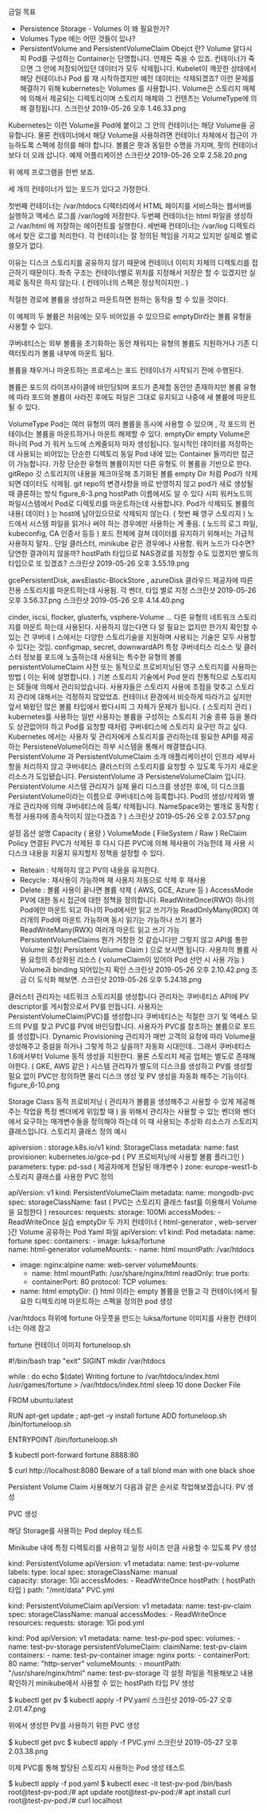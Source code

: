 금일 목표
* Persistence Storage - Volumes 이 왜 필요한가?
* Volumes Type 에는 어떤 것들이 있나?
* PersistentVolume and PersistentVolumeClaim Obejct 란?
Volume
알다시피 Pod를 구성하는 Container는 단명합니다. 언제든 죽을 수 있죠.
컨테이너가 죽으면 그 안에 저장되어있던 데이터가 모두 삭제됩니다.
Kubelet이 깨끗한 상태에서 해당 컨테이너나 Pod 를 재 시작하겠지만 예전 데이터는 삭제되겠죠?
이런 문제를 해결하기 위해 kubernetes는 Volumes 를 사용합니다.
Volume은 스토리지 매체에 의해서 제공되는 디렉토리이며 스토리지 매체와 그 컨텐츠는 VolumeType에 의해 결정됩니다.
스크린샷 2019-05-26 오후 1.46.33.png

Kubernetes는 이런 Volume을 Pod에 붙이고 그 안의 컨테이너는 해당 Volume을 공유합니다.
물론 컨테이너에서 해당 Volume을 사용하려면 컨테이너 자체에서 접근이 가능하도록 스펙에 정의를 해야 합니다.
볼륨은 팟과 동일한 수명을 가지며, 팟의 컨테이너보다 더 오래 삽니다.
예제 어플리케이션
스크린샷 2019-05-26 오후 2.58.20.png

위 예제 프로그램을 한번 보죠.

세 개의 컨테이너가 있는 포드가 있다고 가정한다.

첫번째 컨테이너는 /var/htdocs 디렉터리에서 HTML 페이지를 서비스하는 웹서버를 실행하고 액세스 로그를 /var/log에 저장한다.
두번째 컨테이너는 html 파일을 생성하고 /var/html 에 저장하는 에이전트를 실행한다.
세번째 컨테이너는 /var/log 디렉토리에서 찾은 로그를 처리한다.
각 컨테이너는 잘 정의된 책임을 가지고 있지만 실제로 별로 쓸모가 없다.

이유는 디스크 스토리지를 공유하지 않기 때문에 컨테이너 이미지 자체의 디렉토리를 접근하기 때문이다.
좌측 구조는 컨테이너별로 위치를 지정해서 저장은 할 수 있겠지만 실제로 동작은 하지 않는다. ( 컨테이너의 스펙은 정상적이지만.. )

적절한 경로에 볼륨을 생성하고 마운트하면 원하는 동작을 할 수 있을 것이다.

이 예제의 두 볼륨은 처음에는 모두 비어있을 수 있으므로 emptyDir라는 볼륨 유형을 사용할 수 있다.

쿠버네티스는 외부 볼륨을 초기화하는 동안 채워지는 유형의 볼륨도 지원하거나 기존 디렉터토리가 볼륨 내부에 마운트 됨다.

볼륨을 채우거나 마운트하는 프로세스는 포드 컨테이너가 시작되기 전에 수행된다.

볼륨은 포드의 라이프사이클에 바인딩되며 포드가 존재할 동안만 존재하지만 볼륨 유형에 따라 포드와 볼륨이
사라진 후에도 파일은 그대로 유지되고 나중에 새 볼륨에 마운트 될 수 있다.

VolumeType
Pod는 여러 유형의 여러 볼륨을 동시에 사용할 수 있으며 , 각 포드의 컨테이너는 볼륨을
마운트하거나 마운트 해제할 수 있다.
emptyDir
empty Volume은 하나의 Pod 가 워커 노드에 스케줄되자 마자 생성됩니다.
일시적인 데이터를 저장하는 데 사용되는 비어있는 단순한 디렉토리
동일 Pod 내에 있는 Container 들끼리만 접근이 가능합니다.
가장 단순한 유형의 볼륨이지만 다른 유형도 이 볼륨을 기반으로 한다.
gitRepo
깃 스토리지의 내용을 체크아웃해 초기화된 볼륨
empty Dir 처럼 Pod가 삭제되면 데이터도 삭제됨.
git repo의 변경사항을 바로 반영하지 않고 pod가 새로 생성될 때 클론하는 방식
figure_6-3.png
hostPath
이름에서도 알 수 있다 시피 워커노드의 파일시스템에서 Pod로 디렉토리를 마운트하는데 사용합니다.
Pod가 삭제되도 볼륨의 내용( 데이터 ) 는 host에 남아있으므로 삭제되지 않는다. ( 첫번 째 영구 스토리지 )
노드에서 시스템 파일을 읽거나 써야 하는 경우에만 사용하는 게 좋음. ( 노드의 로그 파일, kubeconfig, CA 인증서 등등 )
포드 전체에 걸쳐 데이터를 유지하기 위해서는 가급적 사용하지 말자..
단일 클러스터, minikube 같은 경우에나 사용함. 워커 노드가 다수면? 당연한 결과이지 않을까?
hostPath 타입으로 NAS경로를 지정할 수도 있겠지만 별도의 타입으로 또 있겠죠?
스크린샷 2019-05-26 오후 3.55.19.png

gcePersistentDisk, awsElastic-BlockStore , azureDisk
클라우드 제공자에 따른 전용 스토리지를 마운트하는데 사용됨.
각 벤더, 타입 별로 지정
스크린샷 2019-05-26 오후 3.56.37.png
스크린샷 2019-05-26 오후 4.14.40.png

cinder, iscsi, flocker, glusterfs, vsphere-Volume ...
다른 유형의 네트워크 스토리지를 마운트 하는데 사용된다.
사용하지 않는다면 다 알 필요는 없지만 한가지 확인할 수 있는 건 쿠버네ㅣ스에서는 다양한 스토리기술을 지원하며 사용되는 기술은 모두 사용할 수 있다는 것임.
configmap, secret, downwardAPI
특정 쿠버네티스 리소스 및 클러스터 정보를 포드에 노출하는데 사용되는 특수한 유형의 볼륨
persistentVolumeClaim
사전 또는 동적으로 프로비저닝된 영구 스토리지를 사용하는 방법 ( 이는 뒤에 설명합니다. )
기본 스토리지 기술에서 Pod 분리
전통적으로 스토리지는 SE들에 의해서 관리되었습니다. 사용자들은 스토리지 사용에 초점을 맞추고 스토리지 관리에 대해서는 걱정하지 않았었죠.
컨테이너 환경에서 비슷하게 따라가고 싶지만 앞서 봐왔던 많은 볼륨 타입에서 봤다시피 그 자체가 문제가 됩니다. ( 스토리지 관리 )
kubernetes를 사용하는 일반 사용자는 볼륨을 구성하는 스토리지 기술 종류 등을 몰라도 상관없어야 하고 Pod를 요청할 때처럼 쿠버네티스에 스토리지 요구만 하고 싶다.
Kubernetes 에서는 사용자 및 관리자에게 스토리지를 관리하는데 필요한 API를 제공하는 PersisteneVolume이라는 하부 시스템을 통해서 해결했습니다.
PersistentVolume 과 PersistentVolumeClaim 소개
애플리케이션이 인프라 세부사항을 처리하지 않고 쿠버네티스 클러스터의 스토리지를 요청할 수 있도록 두가지 새로운 리소스가 도입됐습니다.
PersistentVolume 과 PersisteneVolumeClaim 입니다.
PersistentVolume
시스템 관리자가 실제 물리 디스크를 생성한 후에, 이 디스크를 PersistentVolume이라는 이름으로 쿠버네티스에 등록합니다.
Pod의 생성/삭제와 별개로 관리자에 의해 쿠버네티스에 등록/ 삭제됩니다.
NameSpace와는 별개로 동작함 ( 특정 사용자에 종속적이지 않는다겠죠 ? )
스크린샷 2019-05-26 오후 2.03.57.png

설정 옵션 설명
Capacity ( 용량 )
VolumeMode ( FileSystem / Raw )
ReClaim Policy
연결된 PVC가 삭제된 후 다시 다른 PVC에 의해 재사용이 가능한데
재 사용 시 디스크 내용을 지울지 유지할지 정책을 설정할 수 있다.
* Reteain : 삭제하지 않고 PV의 내용을 유지한다.
* Recycle : 재사용이 가능하며 재 사용지 자동으로 삭제 후 재사용
* Delete : 볼륨 사용이 끝나면 볼륨 삭제 ( AWS, GCE, Azure 등 )
AccessMode
PV에 대한 동시 접근에 대한 정책을 정의합니다.
ReadWriteOnce(RWO)
하나의 Pod에만 마운트 되고 하나의 Pod에서만 읽고 쓰기가능
ReadOnlyMany(ROX)
여러개의 Pod에 마운트 가능하며 동시 읽기는 가능하나 쓰기 불가
ReadWriteMany(RWX)
여러개 마운트 읽고 쓰기 가능
PersistentVolumeClaims
뭔가 거창한 것 같습니다만 그렇지 않고 API를 통한 Volume 요청( Persistent Volume Claim ) 으로 보시면 됩니다.
사용자의 볼륨 사용 요청의 추상화된 리소스 ( volumeClaim이 있어야 Pod 선언 시 사용 가능 )
Volume과 binding 되어있는지 확인
스크린샷 2019-05-26 오후 2.10.42.png
조금 더 도식화 해보면.
스크린샷 2019-05-26 오후 5.24.18.png

클러스터 관리자는 네트워크 스토리지를 생성합니다
관리자는 쿠버네티스 API에 PV descriptor를 게시함으로서 PV를 만듭니다.
사용자는 PersistentVolumeClaim(PVC)를 생성합니다
쿠버네티스는 적절한 크기 및 액세스 모드의 PV를 찾고 PVC를 PV에 바인딩합니다.
사용자가 PVC를 참조하는 볼륨으로 포드를 생성합니다.
Dynamic Provisioning
관리자가 매번 고객의 요청에 따라 Volume을 생성해주고 증설을 하거나 그렇게 하고 싶을까? 자동화 시대인데..
그래서 쿠버네티스 1.6에서부터 Volume 동적 생성을 지원한다.
물론 스토리지 제공 업체는 별도로 존재해야한다. ( GKE, AWS 같은 )
시스템 관리자가 별도의 디스크를 생성하고 PV를 생성할 필요 없이 PVC만 정의하면 물리 디스크 생성 및 PV 생성을 자동화 해주는 기능이다.
figure_6-10.png

Storage Class
동적 프로비저닝 ( 관리자가 볼륨을 생성해주고 사용할 수 있게 제공해주는 작업을 특정 벤더에게 위임할 때 ) 을 위해서 관리자는 사용할 수 있는 벤더와 벤더에서 요구하는 매개변수들을 정의해야 하는데 이 때 사용되는 추상화 리소스가 스토리지 클래스입니다.
스토리지 클래스 정의 예시

apiversion : storage.k8s.io/v1
kind: StorageClass
metadata:
    name: fast
provisioner: kubernetes.io/gce-pd    (  PV 프로비저닝에 사용할 볼륨 플러그인 )
parameters:
    type: pd-ssd                                    ( 제공자에게 전달된 매개변수 )
    zone: europe-west1-b 
스토리지 클래스를 사용한 PVC 정의

apiVersion: v1
kind: PersistentVolumeClaim
metadata:
  name: mongodb-pvc 
spec:
  storageClassName: fast     ( PVC는 스토리지 클래스 fast를 이용해서 Volume을 요청한다 ) 
  resources:
    requests:
      storage: 100Mi
  accessModes:
    - ReadWriteOnce
실습
emptyDir
두 가지 컨테이너 ( html-generator , web-server )간 Volume 공유하는 Pod Yaml 파일
apiVersion: v1
kind: Pod
metadata:
  name: fortune
spec:
  containers:
      - image: luksa/fortune     
    name: html-generator
    volumeMounts:
    - name: html
      mountPath: /var/htdocs
  - image: nginx:alpine
    name: web-server
    volumeMounts:
    - name: html
      mountPath: /usr/share/nginx/html
      readOnly: true
    ports:
    - containerPort: 80
      protocol: TCP
  volumes:
  - name: html
    emptyDir: {}
html 이라는 empty 볼륨을 만들고 각 컨테이너에서 필요한 디렉토리에 마운트하는 스펙을 정의한 pod 생성

/var/htdocs 하위에 fortune 아웃풋을 만드는 luksa/fortune 이미지를 사용한 컨테이너는 아래 참고

fortune 컨테이너 이미지
fortuneloop.sh

#!/bin/bash
trap "exit" SIGINT
mkdir /var/htdocs

while :
do
  echo $(date) Writing fortune to /var/htdocs/index.html
  /usr/games/fortune > /var/htdocs/index.html
  sleep 10
done
Docker File

FROM ubuntu:latest

RUN apt-get update ; apt-get -y install fortune 
ADD fortuneloop.sh /bin/fortuneloop.sh

ENTRYPOINT /bin/fortuneloop.sh

$ kubectl port-forward fortune 8888:80

$ curl http://localhost:8080
Beware of a tall blond man with one black shoe

Persistent Volume Claim 사용해보기
다음과 같은 순서로 작업해보겠습니다.
PV 생성

PVC 생성

해당 Storage를 사용하는 Pod deploy 테스트

Minikube 내에 특정 디렉토리를 사용하고 일정 사이즈 만큼 사용할 수 있도록 PV 생성

kind: PersistentVolume
apiVersion: v1
metadata:
  name: test-pv-volume
  labels:
    type: local
spec:
  storageClassName: manual    
  capacity:
    storage: 1Gi
  accessModes:
    - ReadWriteOnce
  hostPath:                         ( hostPath 타입 ) 
    path: "/mnt/data"
PVC.yml

kind: PersistentVolumeClaim
apiVersion: v1
metadata:
  name: test-pv-claim
spec:
  storageClassName: manual
  accessModes:
    - ReadWriteOnce
  resources:
    requests:
      storage: 1Gi
pod.yml

kind: Pod
apiVersion: v1
metadata:
  name: test-pv-pod
spec:
  volumes:
    - name: test-pv-storage
      persistentVolumeClaim:
       claimName: test-pv-claim
  containers:
    - name: test-pv-container
      image: nginx
      ports:
        - containerPort: 80
          name: "http-server"
      volumeMounts:
        - mountPath: "/usr/share/nginx/html"
          name: test-pv-storage
각 설정 파일을 적용해보고 내용 확인하기
minikube에서 사용할 수 있는 hostPath 타입 PV 생성

$ kubectl get pv 
$ kubectl apply -f PV.yaml
스크린샷 2019-05-27 오후 2.01.47.png

위에서 생성한 PV를 사용하기 위한 PVC 생성

$ kubectl get pvc 
$ kubectl apply -f PVC.yml
스크린샷 2019-05-27 오후 2.03.38.png

이제 PVC를 통해 할당된 스토리지 사용하는 Pod 생성 테스트

$ kubectl apply -f pod.yaml
$ kubectl exec  -it test-pv-pod /bin/bash
root@test-pv-pod:/# apt update
root@test-pv-pod:/# apt install curl
root@test-pv-pod:/# curl localhost
